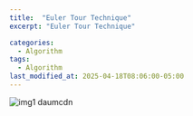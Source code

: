 ```yaml
---
title:  "Euler Tour Technique"
excerpt: "Euler Tour Technique"

categories:
  - Algorithm
tags:
  - Algorithm
last_modified_at: 2025-04-18T08:06:00-05:00
---
```


![img1 daumcdn](https://github.com/user-attachments/assets/4ca8245b-99ee-4bae-af49-7b0bf747fbdd)
